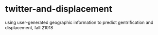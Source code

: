 # twitter-and-displacement
using user-generated geographic information to predict gentrification and displacement, fall 21018

